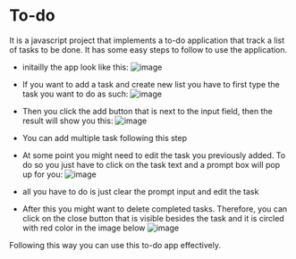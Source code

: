 # To-do

It is a javascript project that implements a to-do application that track a list of tasks to be done. It has some easy steps to follow to use the application.

- initailly the app look like this: 
 ![image](https://github.com/user-attachments/assets/02c990a3-4192-4f7a-acc9-83e904f25df3)


- If you want to add a task and create new list you have to first type the task you want to do as such:
 ![image](https://github.com/user-attachments/assets/9be51576-e1d1-42d5-a658-be8b44658b14)

- Then you click the add button that is next to the input field, then the result will show you this:
 ![image](https://github.com/user-attachments/assets/435c8778-7816-4b04-81b1-5efad903e31c)

- You can add multiple task following this step
- At some point you might need to edit the task you previously added. To do so you just have to click on the task text and a prompt box will pop up for you:
  ![image](https://github.com/user-attachments/assets/c06bd793-803d-4c54-a946-70b145bb77b6)

- all you have to do is just clear the prompt input and edit the task

- After this you might want to delete completed tasks. Therefore, you can click on the close button that is visible besides the task and it is circled with red color in the image below
 ![image](https://github.com/user-attachments/assets/4bb94caa-6006-4b90-b1b8-545a33bee354)

Following this way you can use this to-do app effectively.
